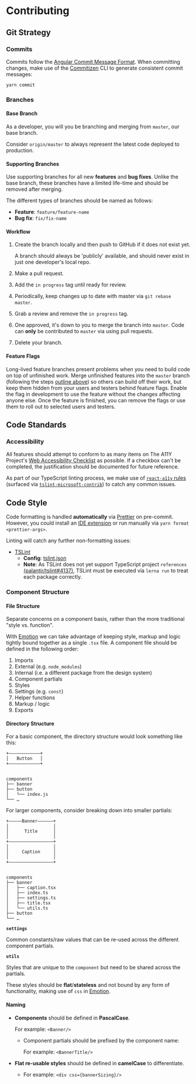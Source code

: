 # Contributing

## Git Strategy

### Commits

Commits follow the [Angular Commit Message Format](https://github.com/angular/angular.js/blob/master/DEVELOPERS.md#-git-commit-guidelines). When committing changes, make use of the [Commitizen](https://github.com/commitizen/cz-cli) CLI to generate consistent commit messages:

```
yarn commit
```

### Branches

#### Base Branch

As a developer, you will you be branching and merging from `master`, our base branch.

Consider `origin/master` to always represent the latest code deployed to production.

#### Supporting Branches

Use supporting branches for all new **features** and **bug fixes**. Unlike the base branch, these branches have a limited life-time and should be removed after merging.

The different types of branches should be named as follows:

- **Feature**: `feature/feature-name`
- **Bug fix**: `fix/fix-name`

#### Workflow

1. Create the branch locally and then push to GitHub if it does not exist yet.

   A branch should always be 'publicly' available, and should never exist in just one developer's local repo.

1. Make a pull request.
1. Add the `in progress` tag until ready for review.
1. Periodically, keep changes up to date with master via `git rebase master`.
1. Grab a review and remove the `in progress` tag.
1. One approved, it's down to you to merge the branch into `master`. Code can **only** be contributed to `master` via using pull requests.
1. Delete your branch.

#### Feature Flags

Long-lived feature branches present problems when you need to build code on top of unfinished work. Merge unfinished features into the `master` branch (following the steps [outline above](#workflow)) so others can build off their work, but keep them hidden from your users and testers behind feature flags. Enable the flag in development to use the feature without the changes affecting anyone else. Once the feature is finished, you can remove the flags or use them to roll out to selected users and testers.

## Code Standards

### Accessibility

All features should attempt to conform to as many items on The A11Y Project's [Web Accessibility Checklist](https://a11yproject.com/checklist) as possible. If a checkbox can't be completed, the justification should be documented for future reference.

As part of our TypeScript linting process, we make use of [`react-a11y` rules](https://github.com/reactjs/react-a11y) (surfaced via [`tslint-microsoft-contrib`](https://github.com/Microsoft/tslint-microsoft-contrib)) to catch any common issues.

## Code Style

Code formatting is handled **automatically** via [Prettier](https://prettier.io/) on pre-commit. However, you could install an [IDE extension](https://prettier.io/docs/en/editors.html) or run manually via `yarn format <prettier-args>`.

Linting will catch any further non-formatting issues:

- [TSLint](https://palantir.github.io/tslint/)
  - **Config**: [tslint.json](./tslint.json)
  - **Note**: As TSLint does not yet support TypeScript project `references` [(palantir/tslint#4137)](https://github.com/palantir/tslint/issues/4137), TSLint must be executed via `lerna run` to treat each package correctly.

### Component Structure

#### File Structure

Separate concerns on a component basis, rather than the more traditional "style vs. function".

With [Emotion](https://emotion.sh) we can take advantage of keeping style, markup and logic tightly bound together as a single `.tsx` file. A component file should be defined in the following order:

1. Imports
1. External (e.g. `node_modules`)
1. Internal (i.e. a different package from the design system)
1. Component partials
1. Styles
1. Settings (e.g. `const`)
1. Helper functions
1. Markup / logic
1. Exports

#### Directory Structure

For a basic component, the directory structure would look something like this:

```
+————————————+
│   Button   │
+————————————+


components
├── banner
├── button
│   └── index.js
└── …
```

For larger components, consider breaking down into smaller partials:

```
+—————Banner——————+
│                 │
│      Title      │
│                 │
+—————————————————+
│                 │
│     Caption     │
│                 │
+—————————————————+


components
├── banner
│   ├── caption.tsx
│   ├── index.ts
│   ├── settings.ts
│   ├── title.tsx
│   └── utils.ts
├── button
└── …
```

**`settings`**

Common constants/raw values that can be re-used across the different component partials.

**`utils`**

Styles that are unique to the `component` but need to be shared across the partials.

These styles should be **flat**/**stateless** and not bound by any form of functionality, making use of `css` in [Emotion](https://emotion.sh/docs/composition).

#### Naming

- **Components** should be defined in **PascalCase**.

  For example: `<Banner/>`

  - Component partials should be prefixed by the component name:

    For example: `<BannerTitle/>`

- **Flat re-usable styles** should be defined in **camelCase** to differentiate.

  - For example: `<div css={bannerSizing}/>`
